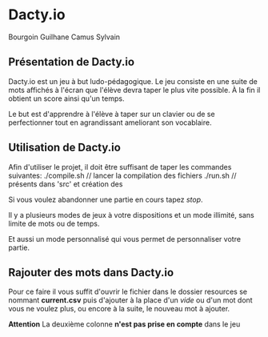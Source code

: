 # Dacty.io

Bourgoin Guilhane Camus Sylvain

## Présentation de Dacty.io
Dacty.io est un jeu à but ludo-pédagogique.
Le jeu consiste en une suite de mots affichés à l'écran que l'élève
devra taper le plus vite possible.
À la fin il obtient un score ainsi qu'un temps.

Le but est d'apprendre à l'élève à taper sur un clavier ou de se
perfectionner tout en agrandissant ameliorant son vocablaire.

## Utilisation de Dacty.io

Afin d'utiliser le projet, il doit être suffisant de taper les 
commandes suivantes:
./compile.sh            // lancer la compilation des fichiers
./run.sh		            // présents dans 'src' et création des 
                        



Si vous voulez abandonner une partie en cours tapez *stop*.

Il y a plusieurs modes de jeux à votre dispositions et un mode illimité, sans limite de mots ou de temps.

Et aussi un mode personnalisé qui vous permet de personnaliser votre partie.

## Rajouter des mots dans Dacty.io

Pour ce faire il vous suffit d'ouvrir le fichier dans le dossier resources se nommant **current.csv** puis d'ajouter à la place d'un *vide* ou d'un mot dont vous ne voulez plus, ou encore à la suite, le nouveau mot à ajouter.

**Attention** La deuxième colonne **n'est pas prise en compte** dans le jeu
